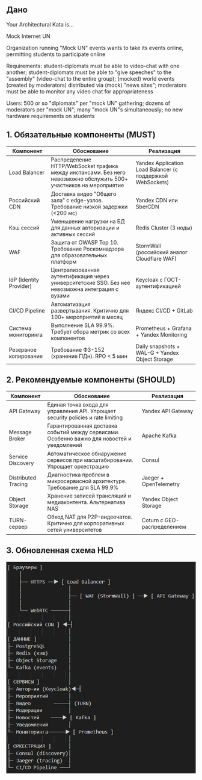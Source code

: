 ## Дано

Your Architectural Kata is...

Mock Internet UN

Organization running "Mock UN" events wants to take its events online, permitting students to participate online

Requirements: student-diplomats must be able to video-chat with one another; student-diplomats must be able to "give speeches" to the 
"assembly" (video-chat to the entire group); (mocked) world events (created by moderators) distributed via (mock) "news sites"; 
moderators must be able to monitor any video chat for appropriateness

Users: 500 or so "diplomats" per "mock UN" gathering; dozens of moderators per "mock UN"; many "mock UN"s simultaneously; no new 
hardware requirements on students

## 1. Обязательные компоненты (MUST)

Компонент|	Обоснование|	Реализация
--|--|--
Load Balancer|	Распределение HTTP/WebSocket трафика между инстансами. Без него невозможно обслужить 500+ участников на мероприятие	|Yandex Application Load Balancer (с поддержкой WebSockets)
Российский CDN|	Доставка видео "Общего зала" с edge-узлов. Требование низкой задержки (<200 мс)|	Yandex CDN или SberCDN
Кэш сессий|	Уменьшение нагрузки на БД для данных авторизации и активных сессий|	Redis Cluster (3 ноды)
WAF|	Защита от OWASP Top 10. Требование Роскомнадзора для образовательных платформ|	StormWall (российский аналог Cloudflare WAF)
IdP (Identity Provider)|	Централизованная аутентификация через университетские SSO. Без нее невозможна интеграция с вузами|	Keycloak с ГОСТ-аутентификацией
CI/CD Pipeline|	Автоматизация развертывания. Критично для 100+ мероприятий в месяц|	Яндекс CI/CD + GitLab
Система мониторинга|	Выполнение SLA 99.9%. Требует сбора метрик со всех компонентов|	Prometheus + Grafana + Yandex Monitoring
Резервное копирование|	Требование ФЗ-152 (хранение ПДн). RPO < 5 мин|	Daily snapshots + WAL-G + Yandex Object Storage

## 2. Рекомендуемые компоненты (SHOULD)

Компонент|	Обоснование|	Реализация
--|--|--
API Gateway|	Единая точка входа для управления API. Упрощает security policies и rate limiting|	Yandex API Gateway
Message Broker|	Гарантированная доставка событий между сервисами. Особенно важно для новостей и уведомлений|	Apache Kafka
Service Discovery|	Автоматическое обнаружение сервисов при масштабировании. Упрощает оркестрацию|	Consul
Distributed Tracing| Диагностика проблем в микросервисной архитектуре. Требование для SLA 99.9%|	Jaeger + OpenTelemetry
Object Storage|	Хранение записей трансляций и медиаконтента. Альтернатива NAS|	Yandex Object Storage
TURN-сервер|	Обход NAT для P2P-видеочатов. Критично для корпоративных сетей университетов|	Coturn с GEO-распределением

## 3. Обновленная схема HLD

![alt text](image.png)
